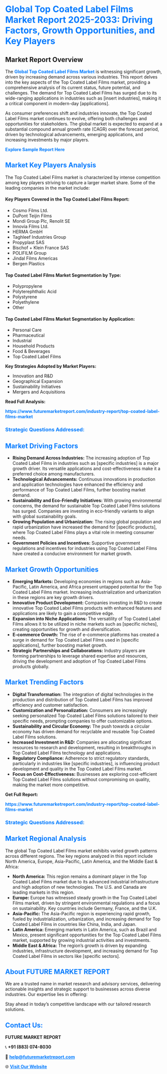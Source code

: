<h1 style="color: #007BFF;">Global Top Coated Label Films Market Report 2025-2033: Driving Factors, Growth Opportunities, and Key Players</h1>

<section id="overview">
<h2>Market Report Overview</h2>
<p>The <a href="https://www.futuremarketreport.com/industry-report/top-coated-label-films-market" style="color: #007BFF; text-decoration: none;"><strong>Global Top Coated Label Films Market</strong></a> is witnessing significant growth, driven by increasing demand across various industries. This report delves into the key aspects of the Top Coated Label Films market, providing a comprehensive analysis of its current status, future potential, and challenges. The demand for Top Coated Label Films has surged due to its wide-ranging applications in industries such as [insert industries], making it a critical component in modern-day [applications].</p>
<p>As consumer preferences shift and industries innovate, the Top Coated Label Films market continues to evolve, offering both challenges and opportunities for stakeholders. The global market is expected to expand at a substantial compound annual growth rate (CAGR) over the forecast period, driven by technological advancements, emerging applications, and increasing investments by major players.</p>
</section>

<section id="overview">
<p><a href="https://www.futuremarketreport.com/request-sample/reportId=121305" style="color: #007BFF; text-decoration: none;"><strong>Explore Sample Report Here</strong></a></p>
</section>

<section id="key-players">
<h2 style="color: #007BFF;">Market Key Players Analysis</h2>
<p>The Top Coated Label Films market is characterized by intense competition among key players striving to capture a larger market share. Some of the leading companies in the market include:</p>
<h4>Key Players Covered in the Top Coated Label Films Report:</h4>
<ul><li>Cosmo Films Ltd.</li><li>DuPont Teijin Films</li><li>Mondi Group Plc, Renolit SE</li><li>Innovia Films Ltd.</li><li>HERMA GmbH</li><li>Taghleef Industries Group</li><li>Propyplast SAS</li><li>Bischof + Klein France SAS</li><li>POLIFILM Group</li><li>Jindal Films Americas</li><li>Bergen Plastics</li></ul>
<h4>Top Coated Label Films Market Segmentation by Type:</h4>
<ul><li>Polypropylene</li><li>Polyterephthalic Acid</li><li>Polystyrene</li><li>Polyethylene</li><li>Other</li></ul>

<h4>Top Coated Label Films Market Segmentation by Application:</h4>
<ul><li>Personal Care</li><li>Pharmaceutical</li><li>Industrial</li><li>Household Products</li><li>Food &amp; Beverages</li><li>Top Coated Label Films</li></ul>
<p><strong>Key Strategies Adopted by Market Players:</strong></p>
<ul>
<li>Innovation and R&D</li>
<li>Geographical Expansion</li>
<li>Sustainability Initiatives</li>
<li>Mergers and Acquisitions</li>
</ul>
</section>

<section>
<p><strong>Read Full Analysis: </strong></p><a href="https://www.futuremarketreport.com/industry-report/top-coated-label-films-market" style="color: #007BFF; text-decoration: none;"><strong>https://www.futuremarketreport.com/industry-report/top-coated-label-films-market</strong></a>
<h3 style="color: #007BFF;">Strategic Questions Addressed:</h3>
</section>

<section id="driving-factors">
<h2 style="color: #007BFF;">Market Driving Factors</h2>
<ul>
<li><strong>Rising Demand Across Industries:</strong> The increasing adoption of Top Coated Label Films in industries such as [specific industries] is a major growth driver. Its versatile applications and cost-effectiveness make it a preferred choice among manufacturers.</li>
<li><strong>Technological Advancements:</strong> Continuous innovations in production and application technologies have enhanced the efficiency and performance of Top Coated Label Films, further boosting market demand.</li>
<li><strong>Sustainability and Eco-Friendly Initiatives:</strong> With growing environmental concerns, the demand for sustainable Top Coated Label Films solutions has surged. Companies are investing in eco-friendly variants to align with global sustainability goals.</li>
<li><strong>Growing Population and Urbanization:</strong> The rising global population and rapid urbanization have increased the demand for [specific products], where Top Coated Label Films plays a vital role in meeting consumer needs.</li>
<li><strong>Government Policies and Incentives:</strong> Supportive government regulations and incentives for industries using Top Coated Label Films have created a conducive environment for market growth.</li>
</ul>
</section>

<section id="growth-opportunities">
<h2 style="color: #007BFF;">Market Growth Opportunities</h2>
<ul>
<li><strong>Emerging Markets:</strong> Developing economies in regions such as Asia-Pacific, Latin America, and Africa present untapped potential for the Top Coated Label Films market. Increasing industrialization and urbanization in these regions are key growth drivers.</li>
<li><strong>Innovative Product Development:</strong> Companies investing in R&D to create innovative Top Coated Label Films products with enhanced features and applications are likely to gain a competitive edge.</li>
<li><strong>Expansion into Niche Applications:</strong> The versatility of Top Coated Label Films allows it to be utilized in niche markets such as [specific niches], creating opportunities for growth and diversification.</li>
<li><strong>E-commerce Growth:</strong> The rise of e-commerce platforms has created a surge in demand for Top Coated Label Films used in [specific applications], further boosting market growth.</li>
<li><strong>Strategic Partnerships and Collaborations:</strong> Industry players are forming partnerships to leverage shared expertise and resources, driving the development and adoption of Top Coated Label Films products globally.</li>
</ul>
</section>

<section id="trending-factors">
<h2 style="color: #007BFF;">Market Trending Factors</h2>
<ul>
<li><strong>Digital Transformation:</strong> The integration of digital technologies in the production and distribution of Top Coated Label Films has improved efficiency and customer satisfaction.</li>
<li><strong>Customization and Personalization:</strong> Consumers are increasingly seeking personalized Top Coated Label Films solutions tailored to their specific needs, prompting companies to offer customizable options.</li>
<li><strong>Sustainability and Circular Economy:</strong> The push towards a circular economy has driven demand for recyclable and reusable Top Coated Label Films solutions.</li>
<li><strong>Increased Investment in R&D:</strong> Companies are allocating significant resources to research and development, resulting in breakthroughs in Top Coated Label Films technology and applications.</li>
<li><strong>Regulatory Compliance:</strong> Adherence to strict regulatory standards, particularly in industries like [specific industries], is influencing product development and quality in the Top Coated Label Films market.</li>
<li><strong>Focus on Cost-Effectiveness:</strong> Businesses are exploring cost-efficient Top Coated Label Films solutions without compromising on quality, making the market more competitive.</li>
</ul>
</section>

<section>
<p><strong>Get Full Report: </strong></p><a href="https://www.futuremarketreport.com/industry-report/top-coated-label-films-market" style="color: #007BFF; text-decoration: none;"><strong>https://www.futuremarketreport.com/industry-report/top-coated-label-films-market</strong></a>
<h3 style="color: #007BFF;">Strategic Questions Addressed:</h3>
</section>


<section id="regional-analysis">
<h2 style="color: #007BFF;">Market Regional Analysis</h2>
<p>The global Top Coated Label Films market exhibits varied growth patterns across different regions. The key regions analyzed in this report include North America, Europe, Asia-Pacific, Latin America, and the Middle East & Africa:</p>
<ul>
<li><strong>North America:</strong> This region remains a dominant player in the Top Coated Label Films market due to its advanced industrial infrastructure and high adoption of new technologies. The U.S. and Canada are leading markets in this region.</li>
<li><strong>Europe:</strong> Europe has witnessed steady growth in the Top Coated Label Films market, driven by stringent environmental regulations and a focus on sustainability. Key countries include Germany, France, and the U.K.</li>
<li><strong>Asia-Pacific:</strong> The Asia-Pacific region is experiencing rapid growth, fueled by industrialization, urbanization, and increasing demand for Top Coated Label Films in countries like China, India, and Japan.</li>
<li><strong>Latin America:</strong> Emerging markets in Latin America, such as Brazil and Mexico, present significant opportunities for the Top Coated Label Films market, supported by growing industrial activities and investments.</li>
<li><strong>Middle East & Africa:</strong> The region’s growth is driven by expanding industries, infrastructure development, and increasing demand for Top Coated Label Films in sectors like [specific sectors].</li>
</ul>
</section>

<footer>
<h2 style="color: #007BFF;">About FUTURE MARKET REPORT</h2>
<p>We are a trusted name in market research and advisory services, delivering actionable insights and strategic support to businesses across diverse industries. Our expertise lies in offering:</p>

<p>Stay ahead in today’s competitive landscape with our tailored research solutions.</p>

<h2 style="color: #007BFF;">Contact Us:</h2>
<p><strong>FUTURE MARKET REPORT</strong></p>
<p>📞 <strong>+91 (883) 074-8030</strong></p>
<p>📧 <strong><a href="mailto:help@futuremarketreport.com" style="color: #007BFF;">help@futuremarketreport.com</a></strong></p>
<p>🌐 <strong><a href="https://www.futuremarketreport.com/" style="color: #007BFF;">Visit Our Website</a></strong></p>
</footer>